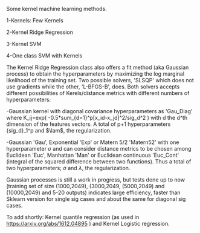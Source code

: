 Some kernel machine learning methods.

  1-Kernels: Few Kernels
  
  2-Kernel Ridge Regression
  
  3-Kernel SVM
  
  4-One class SVM with Kernels

The Kernel Ridge Regression class also offers a fit method (aka Gaussian process) to obtain the hyperparameters
by maximizing the log marginal likelihood of the training set. Two possible solvers, 'SLSQP' which does 
not use gradients while the other, 'L-BFGS-B', does. Both solvers accepts different possibilities of Kerels/distance metrics with different numbers of hyperparameters: 

-Gaussian kernel with diagonal covariance hyperparameters as 'Gau_Diag' where 
K_ij=exp( -0.5*sum_{d=1}^p[x_id-x_jd]^2/sig_d^2 ) with d the d^th dimension of the features vectors. 
A total of p+1 hyperparameters {sig_d}_1^p and $\lam$, the regularization.
      
-Gaussian 'Gau', Exponential 'Exp' or Matern 5/2 'Matern52' with one hyperparameter $\sigma$ and can consider distance metrics to          be chosen among Euclidean 'Euc', Manhattan 'Man' or Euclidean continuous 'Euc_Cont' (integral of the squared difference between           two functions). Thus a total of two hyperparameters; $\sigma$ and $\lambda$, the regularization.
      
Gaussian processes is still a work in progress, but tests done up to now (training set of size (1000,2049), (3000,2049, (5000,2049) and (10000,2049) and 5-20 outputs) indicates large efficiency, faster than Sklearn version for single sig cases and about the same for diagonal sig cases.


To add shortly: Kernel quantile regression (as used in https://arxiv.org/abs/1612.04895 ) and Kernel Logistic regression.
